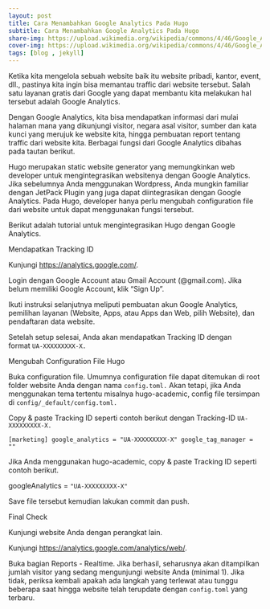 ```yaml
---
layout: post
title: Cara Menambahkan Google Analytics Pada Hugo
subtitle: Cara Menambahkan Google Analytics Pada Hugo
share-img: https://upload.wikimedia.org/wikipedia/commons/4/46/Google_Analytics_Logo_2015.png
cover-img: https://upload.wikimedia.org/wikipedia/commons/4/46/Google_Analytics_Logo_2015.png
tags: [blog , jekyll]
---
```


Ketika kita mengelola sebuah website baik itu website pribadi, kantor, event, dll., pastinya kita ingin bisa memantau traffic dari website tersebut. Salah satu layanan gratis dari Google yang dapat membantu kita melakukan hal tersebut adalah Google Analytics.

Dengan Google Analytics, kita bisa mendapatkan informasi dari mulai halaman mana yang dikunjungi visitor, negara asal visitor, sumber dan kata kunci yang merujuk ke website kita, hingga pembuatan report tentang traffic dari website kita. Berbagai fungsi dari Google Analytics dibahas pada tautan berikut.

Hugo merupakan static website generator yang memungkinkan web developer untuk mengintegrasikan websitenya dengan Google Analytics. Jika sebelumnya Anda menggunakan Wordpress, Anda mungkin familiar dengan JetPack Plugin yang juga dapat diintegrasikan dengan Google Analytics. Pada Hugo, developer hanya perlu mengubah configuration file dari website untuk dapat menggunakan fungsi tersebut.

Berikut adalah tutorial untuk mengintegrasikan Hugo dengan Google Analytics.

Mendapatkan Tracking ID

Kunjungi https://analytics.google.com/.

Login dengan Google Account atau Gmail Account (@gmail.com). Jika belum memiliki Google Account, klik “Sign Up”.

Ikuti instruksi selanjutnya meliputi pembuatan akun Google Analytics, pemilihan layanan (Website, Apps, atau Apps dan Web, pilih Website), dan pendaftaran data website.

Setelah setup selesai, Anda akan mendapatkan Tracking ID dengan format ```UA-XXXXXXXXX-X.```

Mengubah Configuration File Hugo

Buka configuration file. Umumnya configuration file dapat ditemukan di root folder website Anda dengan nama ```config.toml.``` Akan tetapi, jika Anda menggunakan tema tertentu misalnya hugo-academic, config file tersimpan di ```config/_default/config.toml.```

Copy & paste Tracking ID seperti contoh berikut dengan Tracking-ID ```UA-XXXXXXXXX-X.```

```shell
[marketing] google_analytics = "UA-XXXXXXXXX-X" google_tag_manager = "" 
```

Jika Anda menggunakan hugo-academic, copy & paste Tracking ID seperti contoh berikut.

googleAnalytics = ```"UA-XXXXXXXXX-X"``` 

Save file tersebut kemudian lakukan commit dan push.

Final Check

Kunjungi website Anda dengan perangkat lain.

Kunjungi https://analytics.google.com/analytics/web/.

Buka bagian Reports - Realtime. Jika berhasil, seharusnya akan ditampilkan jumlah visitor yang sedang mengunjungi website Anda (minimal 1). Jika tidak, periksa kembali apakah ada langkah yang terlewat atau tunggu beberapa saat hingga website telah terupdate dengan ```config.toml``` yang terbaru.

